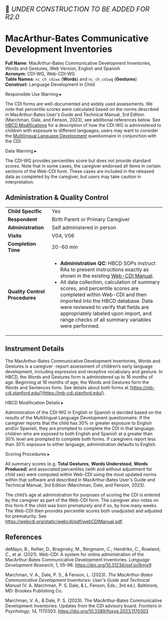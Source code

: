 <p style="font-size: 1.5em;">🚧 <i>UNDER CONSTRUCTION TO BE ADDED FOR R2.0</i></p>

# MacArthur-Bates Communicative Development Inventories

**Full Name**: MacArthur-Bates Communicative Development Inventories, Words and Gestures, Web Version, English and Spanish       
**Acronym:** CDI-WG, Web-CDI-WG           
**Table Names**: `nc_ch_cdiws` (**Words**) and `nc_ch_cdiwg` (**Gestures**)             
**Construct**: Language Development in Child

<div id="alert" class="alert-banner" onclick="toggleCollapse(this)">
  <span class="emoji"><i class="fas fa-exclamation-triangle"></i></span>
  <span class="text-with-link">
  <span class="text">Responsible Use Warning</span>
  <a class="anchor-link" href="#alert" title="Copy link">
  <i class="fa-solid fa-link"></i>
  </a>
  </span>
  <span class="arrow">▸</span>
</div>
<div class="alert-collapsible-content">
<p>The CDI forms are well-documented and widely used assessments. We note that percentile scores were calculated based on the norms described in MacArthur-Bates User's Guide and Technical Manual, 3rd Edition (Marchman, Dale, and Fenson, 2023), see additional references below. See <a href="#hbcd-mod">HBCD Modifications</a> for a description of how the CDI-WG is administered to children with exposure to different languages; users may want to consider the <a href="../mlds" target="_blank">Multilingual Language Development</a> questionnaire in conjunction with the CDI.</p>
</div>

<div id="warning" class="warning-banner" onclick="toggleCollapse(this)">
  <span class="emoji"><i class="fas fa-exclamation-triangle"></i></span>
  <span class="text-with-link">
  <span class="text">Data Warning</span>
  <a class="anchor-link" href="#warning" title="Copy link">
  <i class="fa-solid fa-link"></i>
  </a>
  </span>
  <span class="arrow">▸</span>
</div>
<div class="warning-collapsible-content">
<p>The CDI-WG provides percentiles score but does not provide standard scores. Note that in some cases, the caregiver endorsed all items in certain sections of the Web-CDI form. These cases are included in the released data as completed by the caregiver, but users may take caution in interpretation.</p> 
</div>

## Administration & Quality Control

<table class="table-no-vertical-lines" style="width: 100%; border-collapse: collapse; table-layout: fixed;">
<tbody>
<tr><td><b>Child Specific</b></td>
<td>Yes </td></tr>
<tr><td><b>Respondent</b></td>
<td>Birth Parent or Primary Caregiver</td></tr>
<tr><td><b>Administration</b></td>
<td style="word-wrap: break-word; white-space: normal;">Self administered in person</td></tr>
<tr><td><b>Visits</b></td>
<td>V04, V06</td></tr>
<tr><td><b>Completion Time</b></td>
<td>20-60 min</td></tr>
<tr><td><b>Quality Control Procedures</b></td>
<td style="word-wrap: break-word; white-space: normal;">
  <ul>
  <li>
    <strong>Administration QC:</strong> HBCD SOPs instruct RAs to present instructions exactly as shown in the existing 
    <a href="https://webcdi.org/static/webcdi/pdf/webCDIManual.pdf" target="_blank">Web-CDI Manual</a>.
  </li>
  <li>
    All data collection, calculation of summary scores, and percentile scores are completed within Web-CDI and then 
    imported into the HBCD database. Data were reviewed to verify that fields are appropriately labeled upon import, 
    and range checks of all summary variables were performed.
  </li>
</ul>
</td></tr>      
</tbody>
</table>

## Instrument Details

The MacArthur-Bates Communicative Development Inventories, Words and Gestures is a caregiver -report assessment of children’s early language development, including expressive and receptive vocabulary and gesture. In HBCD, the Words and Gestures form is administered up to 16 months of age.  Beginning at 16 months of age, the Words and Gestures form the Words and Sentences form. See details about both forms at [https://mb-cdi.stanford.edu/](https://mb-cdi.stanford.edu/).


<div id="hbcd-mod" class="table-banner" onclick="toggleCollapse(this)">
  <span class="emoji"><i class="fa fa-gear"></i></span>
  <span class="text-with-link">
  <span class="text">HBCD Modification Details</span>
  <a class="anchor-link" href="#hbcd-mod" title="Copy link">
  <i class="fa-solid fa-link"></i>
  </a>
  </span>
  <span class="arrow">▸</span>
</div>
<div class="collapsible-content">
<p>Administration of the CDI-WG in English or Spanish is decided based on the results of the Multilingual Language Development questionnaire. If the caregiver reports that the child has 30% or greater exposure to English and/or Spanish, they are prompted to complete the CDI in that language; children who are exposed to both English and Spanish at a greater than 30% level are prompted to complete both forms. If caregivers report less than 30% exposure to either language, administration defaults to English.</p> 
</div>

<div id="scoring" class="table-banner" onclick="toggleCollapse(this)">
  <span class="emoji"><i class="fa fa-calculator"></i></span>
  <span class="text-with-link">
  <span class="text">Scoring Procedures</span>
  <a class="anchor-link" href="#scoring" title="Copy link">
  <i class="fa-solid fa-link"></i>
  </a>
  </span>
  <span class="arrow">▸</span>
</div>
<div class="collapsible-content">
<p>All summary scores (e.g. <strong>Total Gestures</strong>, <strong>Words Understood</strong>, <strong>Words Produced</strong>) and associated percentiles (with and without adjustment for child sex) were computed within Web-CDI using the most updated norms within that software and described in MacArthur-Bates User's Guide and Technical Manual, 3rd Edition (Marchman, Dale, and Fenson, 2023).</p>  
<p>The child’s age at administration for purposes of scoring the CDI is entered by the caregiver as part of the Web-CDI form. The caregiver also notes on this form if the child was born prematurely and if so, by how many weeks. The Web-CDI then provides percentile scores both unadjusted and adjusted for prematurity. See <a href="https://webcdi.org/static/webcdi/pdf/webCDIManual.pdf">https://webcdi.org/static/webcdi/pdf/webCDIManual.pdf</a>.</p>
</div>

## References

<div class="references"> 
  <p>
    deMayo, B., Kellier, D., Braginsky, M., Bergmann, C., Hendriks, C., Rowland, C., et al. (2021). 
    Web-CDI: A system for online administration of the MacArthur-Bates Communicative Development Inventories. 
    <i>Language Development Research</i>, 1, 55–98. 
    <a href="https://doi.org/10.31234/osf.io/8mjx9" target="_blank">https://doi.org/10.31234/osf.io/8mjx9</a>
  </p>  
  <p>
    Marchman, V. A., Dale, P. S., & Fenson, L. (2023). 
    <i>The MacArthur-Bates Communicative Development Inventories: User's Guide and Technical Manual</i> 
    (V. A. Marchman, P. S. Dale, & L. Fenson, Eds.; 3rd ed.). 
    Baltimore, MD: Brookes Publishing Co.
  </p>  
  <p>
    Marchman, V. A., & Dale, P. S. (2023). 
    The MacArthur-Bates Communicative Development Inventories: Updates from the CDI advisory board. 
    <i>Frontiers in Psychology</i>, 14, 1170303. 
    <a href="https://doi.org/10.3389/fpsyg.2023.1170303" target="_blank">https://doi.org/10.3389/fpsyg.2023.1170303</a>
  </p>  
</div>

<br>

